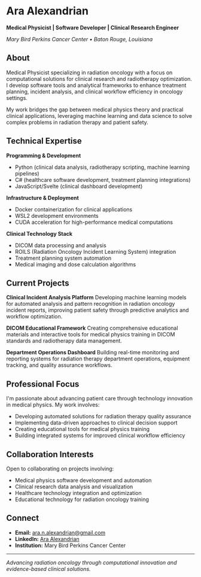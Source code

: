 # Ara Alexandrian
**Medical Physicist | Software Developer | Clinical Research Engineer**

*Mary Bird Perkins Cancer Center • Baton Rouge, Louisiana*

## About

Medical Physicist specializing in radiation oncology with a focus on computational solutions for clinical research and radiotherapy optimization. I develop software tools and analytical frameworks to enhance treatment planning, incident analysis, and clinical workflow efficiency in oncology settings.

My work bridges the gap between medical physics theory and practical clinical applications, leveraging machine learning and data science to solve complex problems in radiation therapy and patient safety.

## Technical Expertise

**Programming & Development**
- Python (clinical data analysis, radiotherapy scripting, machine learning pipelines)
- C# (healthcare software development, treatment planning integrations)
- JavaScript/Svelte (clinical dashboard development)

**Infrastructure & Deployment**
- Docker containerization for clinical applications
- WSL2 development environments
- CUDA acceleration for high-performance medical computations

**Clinical Technology Stack**
- DICOM data processing and analysis
- ROILS (Radiation Oncology Incident Learning System) integration
- Treatment planning system automation
- Medical imaging and dose calculation algorithms

## Current Projects

**Clinical Incident Analysis Platform**
Developing machine learning models for automated analysis and pattern recognition in radiation oncology incident reports, improving patient safety through predictive analytics and workflow optimization.

**DICOM Educational Framework**
Creating comprehensive educational materials and interactive tools for medical physics training in DICOM standards and radiotherapy data management.

**Department Operations Dashboard**
Building real-time monitoring and reporting systems for radiation therapy department operations, equipment tracking, and quality assurance workflows.

## Professional Focus

I'm passionate about advancing patient care through technology innovation in medical physics. My work involves:

- Developing automated solutions for radiation therapy quality assurance
- Implementing data-driven approaches to clinical decision support
- Creating educational tools for medical physics training
- Building integrated systems for improved clinical workflow efficiency

## Collaboration Interests

Open to collaborating on projects involving:
- Medical physics software development and automation
- Clinical research data analysis and visualization
- Healthcare technology integration and optimization
- Educational technology for radiation oncology training

## Connect

- **Email:** [ara.n.alexandrian@gmail.com](mailto:ara.n.alexandrian@gmail.com)
- **LinkedIn:** [Ara Alexandrian](https://www.linkedin.com/in/ara-alexandrian)
- **Institution:** Mary Bird Perkins Cancer Center

---

*Advancing radiation oncology through computational innovation and evidence-based clinical solutions.*
